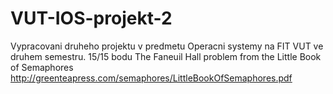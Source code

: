 # VUT-IOS-projekt-2
Vypracovani druheho projektu v predmetu Operacni systemy na FIT VUT ve druhem semestru. 
15/15 bodu
The Faneuil Hall problem from the Little Book of Semaphores http://greenteapress.com/semaphores/LittleBookOfSemaphores.pdf
